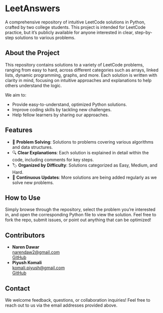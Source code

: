 # **LeetAnswers**
A comprehensive repository of intuitive LeetCode solutions in Python, crafted by two college students. This project is intended for LeetCode practice, but it’s publicly available for anyone interested in clear, step-by-step solutions to various problems.

## **About the Project**
This repository contains solutions to a variety of LeetCode problems, ranging from easy to hard, across different categories such as arrays, linked lists, dynamic programming, graphs, and more. Each solution is written with clarity in mind, focusing on intuitive approaches and explanations to help others understand the logic.

We aim to:
- Provide easy-to-understand, optimized Python solutions.
- Improve coding skills by tackling new challenges.
- Help fellow learners by sharing our approaches.

## **Features**
- 🧠 **Problem Solving**: Solutions to problems covering various algorithms and data structures.
- 🔍 **Clear Explanations**: Each solution is explained in detail within the code, including comments for key steps.
- 🏷️ **Organized by Difficulty**: Solutions categorized as Easy, Medium, and Hard.
- 🚀 **Continuous Updates**: More solutions are being added regularly as we solve new problems.

## **How to Use**
Simply browse through the repository, select the problem you’re interested in, and open the corresponding Python file to view the solution. Feel free to fork the repo, submit issues, or point out anything that can be optimized!

## **Contributors** 
- **Naren Dawar**  
  [narendaw2@gmail.com](mailto:narendaw2@gmail.com)  
  [GitHub](https://github.com/NarenDawar)
- **Piyush Komali**  
  [komali.piyush@gmail.com](mailto:komali.piyush@gmail.com)  
  [GitHub](https://github.com/piyushkomali) 

## **Contact**
We welcome feedback, questions, or collaboration inquiries! Feel free to reach out to us via the email addresses provided above.
